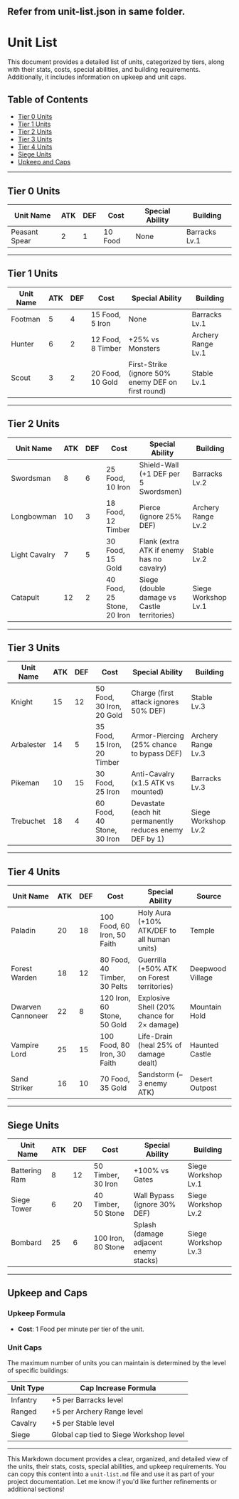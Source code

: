 Refer from unit-list.json in same folder.
---

# Unit List

This document provides a detailed list of units, categorized by tiers, along with their stats, costs, special abilities, and building requirements. Additionally, it includes information on upkeep and unit caps.

## Table of Contents
- [Tier 0 Units](#tier-0-units)
- [Tier 1 Units](#tier-1-units)
- [Tier 2 Units](#tier-2-units)
- [Tier 3 Units](#tier-3-units)
- [Tier 4 Units](#tier-4-units)
- [Siege Units](#siege-units)
- [Upkeep and Caps](#upkeep-and-caps)

---

## Tier 0 Units

| Unit Name      | ATK | DEF | Cost             | Special Ability | Building         |
|----------------|-----|-----|------------------|-----------------|------------------|
| Peasant Spear  | 2   | 1   | 10 Food          | None            | Barracks Lv.1    |

---

## Tier 1 Units

| Unit Name      | ATK | DEF | Cost                  | Special Ability                        | Building         |
|----------------|-----|-----|-----------------------|----------------------------------------|------------------|
| Footman        | 5   | 4   | 15 Food, 5 Iron       | None                                   | Barracks Lv.1    |
| Hunter         | 6   | 2   | 12 Food, 8 Timber     | +25% vs Monsters                       | Archery Range Lv.1 |
| Scout          | 3   | 2   | 20 Food, 10 Gold      | First-Strike (ignore 50% enemy DEF on first round) | Stable Lv.1 |

---

## Tier 2 Units

| Unit Name      | ATK | DEF | Cost                  | Special Ability                        | Building         |
|----------------|-----|-----|-----------------------|----------------------------------------|------------------|
| Swordsman      | 8   | 6   | 25 Food, 10 Iron      | Shield-Wall (+1 DEF per 5 Swordsmen)   | Barracks Lv.2    |
| Longbowman     | 10  | 3   | 18 Food, 12 Timber    | Pierce (ignore 25% DEF)                | Archery Range Lv.2 |
| Light Cavalry  | 7   | 5   | 30 Food, 15 Gold      | Flank (extra ATK if enemy has no cavalry) | Stable Lv.2   |
| Catapult       | 12  | 2   | 40 Food, 25 Stone, 20 Iron | Siege (double damage vs Castle territories) | Siege Workshop Lv.1 |

---

## Tier 3 Units

| Unit Name      | ATK | DEF | Cost                  | Special Ability                        | Building         |
|----------------|-----|-----|-----------------------|----------------------------------------|------------------|
| Knight         | 15  | 12  | 50 Food, 30 Iron, 20 Gold | Charge (first attack ignores 50% DEF) | Stable Lv.3      |
| Arbalester     | 14  | 5   | 35 Food, 15 Iron, 20 Timber | Armor-Piercing (25% chance to bypass DEF) | Archery Range Lv.3 |
| Pikeman        | 10  | 15  | 30 Food, 25 Iron      | Anti-Cavalry (x1.5 ATK vs mounted)     | Barracks Lv.3    |
| Trebuchet      | 18  | 4   | 60 Food, 40 Stone, 30 Iron | Devastate (each hit permanently reduces enemy DEF by 1) | Siege Workshop Lv.2 |

---

## Tier 4 Units

| Unit Name      | ATK | DEF | Cost                  | Special Ability                        | Source           |
|----------------|-----|-----|-----------------------|----------------------------------------|------------------|
| Paladin        | 20  | 18  | 100 Food, 60 Iron, 50 Faith | Holy Aura (+10% ATK/DEF to all human units) | Temple       |
| Forest Warden  | 18  | 12  | 80 Food, 40 Timber, 30 Pelts | Guerrilla (+50% ATK on Forest territories) | Deepwood Village |
| Dwarven Cannoneer | 22 | 8  | 120 Iron, 60 Stone, 50 Gold | Explosive Shell (20% chance for 2× damage) | Mountain Hold |
| Vampire Lord   | 25  | 15  | 100 Food, 80 Iron, 30 Faith | Life-Drain (heal 25% of damage dealt) | Haunted Castle |
| Sand Striker   | 16  | 10  | 70 Food, 35 Gold      | Sandstorm (–3 enemy ATK)               | Desert Outpost  |

---

## Siege Units

| Unit Name      | ATK | DEF | Cost                  | Special Ability                        | Building         |
|----------------|-----|-----|-----------------------|----------------------------------------|------------------|
| Battering Ram  | 8   | 12  | 50 Timber, 30 Iron    | +100% vs Gates                         | Siege Workshop Lv.1 |
| Siege Tower    | 6   | 20  | 40 Timber, 50 Stone   | Wall Bypass (ignore 30% DEF)           | Siege Workshop Lv.2 |
| Bombard        | 25  | 6   | 100 Iron, 80 Stone    | Splash (damage adjacent enemy stacks)  | Siege Workshop Lv.3 |

---

## Upkeep and Caps

### Upkeep Formula
- **Cost**: 1 Food per minute per tier of the unit.

### Unit Caps
The maximum number of units you can maintain is determined by the level of specific buildings:

| Unit Type   | Cap Increase Formula         |
|-------------|------------------------------|
| Infantry    | +5 per Barracks level        |
| Ranged      | +5 per Archery Range level   |
| Cavalry     | +5 per Stable level          |
| Siege       | Global cap tied to Siege Workshop level |

---

This Markdown document provides a clear, organized, and detailed view of the units, their stats, costs, special abilities, and upkeep requirements. You can copy this content into a `unit-list.md` file and use it as part of your project documentation. Let me know if you'd like further refinements or additional sections!